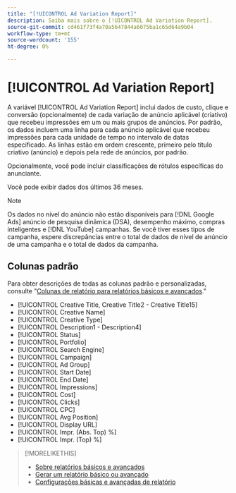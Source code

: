 ```yaml
---
title: "[!UICONTROL Ad Variation Report]"
description: Saiba mais sobre o [!UICONTROL Ad Variation Report].
source-git-commit: cd461f73f4a70a5647844a6075ba1c65d64a9b04
workflow-type: tm+mt
source-wordcount: '155'
ht-degree: 0%

---
```


# [!UICONTROL Ad Variation Report]

A variável [!UICONTROL Ad Variation Report] inclui dados de custo, clique e conversão (opcionalmente) de cada variação de anúncio aplicável (criativo) que recebeu impressões em um ou mais grupos de anúncios. Por padrão, os dados incluem uma linha para cada anúncio aplicável que recebeu impressões para cada unidade de tempo no intervalo de datas especificado. As linhas estão em ordem crescente, primeiro pelo título criativo (anúncio) e depois pela rede de anúncios, por padrão.

Opcionalmente, você pode incluir classificações de rótulos específicas do anunciante.

Você pode exibir dados dos últimos 36 meses.

>[!NOTE]
>
>Os dados no nível do anúncio não estão disponíveis para [!DNL Google Ads] anúncio de pesquisa dinâmica (DSA), desempenho máximo, compras inteligentes e [!DNL YouTube] campanhas. Se você tiver esses tipos de campanha, espere discrepâncias entre o total de dados de nível de anúncio de uma campanha e o total de dados da campanha.

## Colunas padrão

Para obter descrições de todas as colunas padrão e personalizadas, consulte &quot;[Colunas de relatório para relatórios básicos e avançados](basic-advanced-report-columns.md).&quot;

* [!UICONTROL Creative Title, Creative Title2 - Creative Title15]
* [!UICONTROL Creative Name]
* [!UICONTROL Creative Type]
* [!UICONTROL Description1 - Description4]
* [!UICONTROL Status]
* [!UICONTROL Portfolio]
* [!UICONTROL Search Engine]
* [!UICONTROL Campaign]
* [!UICONTROL Ad Group]
* [!UICONTROL Start Date]
* [!UICONTROL End Date]
* [!UICONTROL Impressions]
* [!UICONTROL Cost]
* [!UICONTROL Clicks]
* [!UICONTROL CPC]
* [!UICONTROL Avg Position]
* [!UICONTROL Display URL]
* [!UICONTROL Impr. (Abs. Top) %]
* [!UICONTROL Impr. (Top) %]

>[!MORELIKETHIS]
>
>* [Sobre relatórios básicos e avançados](basic-advanced-report-about.md)
>* [Gerar um relatório básico ou avançado](basic-advanced-report-generate.md)
>* [Configurações básicas e avançadas de relatório](basic-advanced-report-settings.md)


